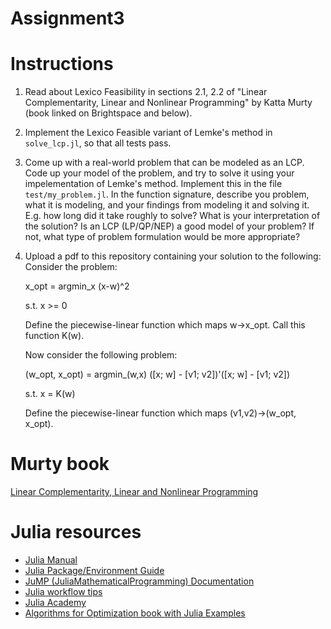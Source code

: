 # Assignment3

# Instructions

1. Read about Lexico Feasibility in sections 2.1, 2.2 of "Linear Complementarity, Linear and Nonlinear
   Programming" by Katta Murty (book linked on Brightspace and below).
2. Implement the Lexico Feasible variant of Lemke's method in `solve_lcp.jl`,
   so that all tests pass.
3. Come up with a real-world problem that can be modeled as an LCP. Code up your model of the problem, 
   and try to solve it using your impelementation of Lemke's method. Implement
   this in the file `test/my_problem.jl`. In the function signature, describe
   you problem, what it is modeling, and your findings from modeling it and
   solving it. E.g. how long did it take roughly to solve? What is your
   interpretation of the solution? Is an LCP (LP/QP/NEP) a good model of your
   problem? If not, what type of problem formulation would be more appropriate?
4. Upload a pdf to this repository containing your solution to the following:
   Consider the problem:

   x_opt = argmin_x  (x-w)^2
   
   s.t.    x >= 0

   Define the piecewise-linear function which maps w->x_opt. Call this function
   K(w).

   Now consider the following problem:

   (w_opt, x_opt) = argmin_(w,x) ([x; w] - [v1; v2])'([x; w] - [v1; v2])
   
   s.t.          x = K(w)

   Define the piecewise-linear function which maps (v1,v2)->(w_opt, x_opt). 


# Murty book
[Linear Complementarity, Linear and Nonlinear
Programming](http://www-personal.umich.edu/~murty/books/linear_complementarity_webbook/lcp-complete.pdf)

# Julia resources

- [Julia Manual](https://docs.julialang.org/en/v1/manual/getting-started/)
- [Julia Package/Environment Guide](https://pkgdocs.julialang.org/v1/)
- [JuMP (JuliaMathematicalProgramming) Documentation](https://jump.dev/JuMP.jl/stable/)
- [Julia workflow tips](https://m3g.github.io/JuliaNotes.jl/stable/workflow/)
- [Julia Academy](https://juliaacademy.com/courses)
- [Algorithms for Optimization book with Julia Examples](https://algorithmsbook.com/optimization/)
